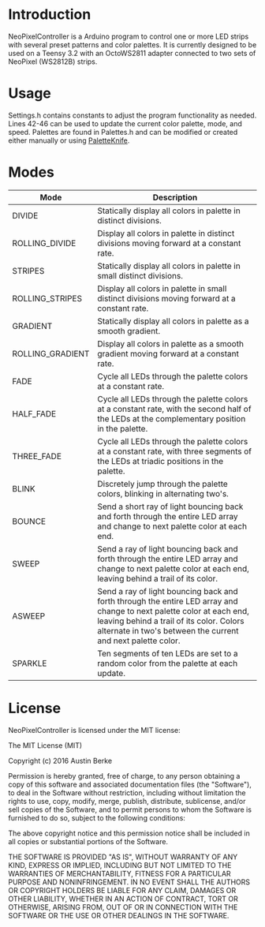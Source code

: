 # Introduction
NeoPixelController is a Arduino program to control one or more LED strips with several preset patterns and color palettes. It is currently designed to be used on a Teensy 3.2 with an OctoWS2811 adapter connected to two sets of NeoPixel (WS2812B) strips.

# Usage
Settings.h contains constants to adjust the program functionality as needed. Lines 42-46 can be used to update the current color palette, mode, and speed. Palettes are found in Palettes.h and can be modified or created either manually or using [PaletteKnife](http://fastled.io/tools/paletteknife/).

# Modes
|Mode   |Description   |
|---|---|
|DIVIDE   |Statically display all colors in palette in distinct divisions.   |
|ROLLING_DIVIDE  |Display all colors in palette in distinct divisions moving forward at a constant rate.   |
|STRIPES   |Statically display all colors in palette in small distinct divisions.   |
|ROLLING_STRIPES   |Display all colors in palette in small distinct divisions moving forward at a constant rate.   |
|GRADIENT   |Statically display all colors in palette as a smooth gradient.   |
|ROLLING_GRADIENT   |Display all colors in palette as a smooth gradient moving forward at a constant rate.   |
|FADE   |Cycle all LEDs through the palette colors at a constant rate.   |
|HALF_FADE   |Cycle all LEDs through the palette colors at a constant rate, with the second half of the LEDs at the complementary position in the palette.   |
|THREE_FADE   |Cycle all LEDs through the palette colors at a constant rate, with three segments of the LEDs at triadic positions in the palette.   |
|BLINK   |Discretely jump through the palette colors, blinking in alternating two's.   |
|BOUNCE   |Send a short ray of light bouncing back and forth through the entire LED array and change to next palette color at each end.  |
|SWEEP   |Send a ray of light bouncing back and forth through the entire LED array and change to next palette color at each end, leaving behind a trail of its color.   |
|ASWEEP   |Send a ray of light bouncing back and forth through the entire LED array and change to next palette color at each end, leaving behind a trail of its color. Colors alternate in two's between the current and next palette color.   |
|SPARKLE   |Ten segments of ten LEDs are set to a random color from the palette at each update.   |

# License 

NeoPixelController is licensed under the MIT license:

The MIT License (MIT)

Copyright (c) 2016 Austin Berke

Permission is hereby granted, free of charge, to any person obtaining a copy of this software and associated documentation files (the "Software"), to deal in the Software without restriction, including without limitation the rights to use, copy, modify, merge, publish, distribute, sublicense, and/or sell copies of the Software, and to permit persons to whom the Software is furnished to do so, subject to the following conditions:

The above copyright notice and this permission notice shall be included in all copies or substantial portions of the Software.

THE SOFTWARE IS PROVIDED "AS IS", WITHOUT WARRANTY OF ANY KIND, EXPRESS OR IMPLIED, INCLUDING BUT NOT LIMITED TO THE WARRANTIES OF MERCHANTABILITY, FITNESS FOR A PARTICULAR PURPOSE AND NONINFRINGEMENT. IN NO EVENT SHALL THE AUTHORS OR COPYRIGHT HOLDERS BE LIABLE FOR ANY CLAIM, DAMAGES OR OTHER LIABILITY, WHETHER IN AN ACTION OF CONTRACT, TORT OR OTHERWISE, ARISING FROM, OUT OF OR IN CONNECTION WITH THE SOFTWARE OR THE USE OR OTHER DEALINGS IN THE SOFTWARE.